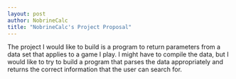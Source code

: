 ```yaml
---
layout: post
author: NobrineCalc
title: "NobrineCalc's Project Proposal"
---
```


The project I would like to build is a program to return parameters from a data set that applies to a game I play. I might have to compile the data, but I would like to try to build a program that parses the data appropriately and returns the correct information that the user can search for.
